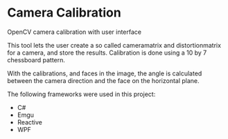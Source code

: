 # Camera Calibration
OpenCV camera calibration with user interface

This tool lets the user create a so called cameramatrix and distortionmatrix for a camera, and store the results.
Calibration is done using a 10 by 7 chessboard pattern.

With the calibrations, and faces in the image, the angle is calculated between the camera direction and the face on the horizontal plane.

The following frameworks were used in this project:
* C#
* Emgu
* Reactive
* WPF
